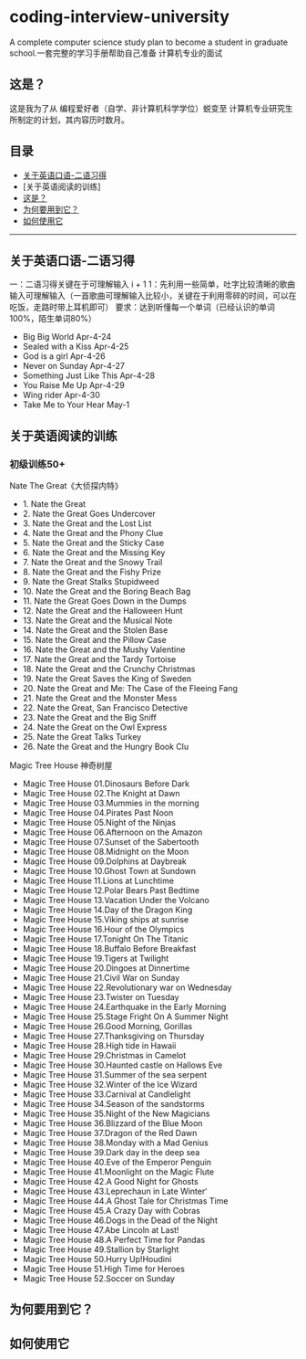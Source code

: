 # coding-interview-university
A complete computer science study plan to become a student in graduate school.一套完整的学习手册帮助自己准备 计算机专业的面试
## 这是？
这是我为了从 编程爱好者（自学、非计算机科学学位）蜕变至 计算机专业研究生所制定的计划，其内容历时数月。
## 目录
- [关于英语口语-二语习得](#关于英语口语-二语习得)
- [关于英语阅读的训练]
- [这是？](#这是)
- [为何要用到它？](#为何要用到它)
- [如何使用它](#如何使用它)












---
## 关于英语口语-二语习得
一：二语习得关键在于可理解输入 i + 1
1：先利用一些简单，吐字比较清晰的歌曲输入可理解输入（一首歌曲可理解输入比较小，关键在于利用零碎的时间，可以在吃饭，走路时带上耳机即可）
要求：达到听懂每一个单词（已经认识的单词100%，陌生单词80%）
- Big Big World Apr-4-24
- Sealed with a Kiss Apr-4-25
- God is a girl Apr-4-26
- Never on Sunday Apr-4-27
- Something Just Like This Apr-4-28
- You Raise Me Up Apr-4-29
- Wing rider Apr-4-30
- Take Me to Your Hear May-1
## 关于英语阅读的训练
### 初级训练50+

Nate The Great《大侦探内特》
- ​1. Nate the Great
- ​2. Nate the Great Goes Undercover
- ​3. Nate the Great and the Lost List
- ​4. Nate the Great and the Phony Clue
- ​5. Nate the Great and the Sticky Case
- ​6. Nate the Great and the Missing Key
- ​7. Nate the Great and the Snowy Trail
- ​8. Nate the Great and the Fishy Prize
- ​9. Nate the Great Stalks Stupidweed
- ​10. Nate the Great and the Boring Beach Bag
- ​11. Nate the Great Goes Down in the Dumps
- ​12. Nate the Great and the Halloween Hunt
- ​13. Nate the Great and the Musical Note
- ​14. Nate the Great and the Stolen Base
- ​15. Nate the Great and the Pillow Case
- ​16. Nate the Great and the Mushy Valentine
- ​17. Nate the Great and the Tardy Tortoise
- ​18. Nate the Great and the Crunchy Christmas
- ​19. Nate the Great Saves the King of Sweden
- ​20. Nate the Great and Me: The Case of the Fleeing Fang
- ​21. Nate the Great and the Monster Mess
- ​22. Nate the Great, San Francisco Detective
- ​23. Nate the Great and the Big Sniff
- ​24. Nate the Great on the Owl Express
- ​25. Nate the Great Talks Turkey
- ​26. Nate the Great and the Hungry Book Clu

Magic Tree House 神奇树屋
- Magic Tree House 01.Dinosaurs Before Dark
- Magic Tree House 02.The Knight at Dawn
- Magic Tree House 03.Mummies in the morning
- Magic Tree House 04.Pirates Past Noon
- Magic Tree House 05.Night of the Ninjas
- Magic Tree House 06.Afternoon on the Amazon
- Magic Tree House 07.Sunset of the Sabertooth
- Magic Tree House 08.Midnight on the Moon
- Magic Tree House 09.Dolphins at Daybreak
- Magic Tree House 10.Ghost Town at Sundown
- Magic Tree House 11.Lions at Lunchtime
- Magic Tree House 12.Polar Bears Past Bedtime
- Magic Tree House 13.Vacation Under the Volcano
- Magic Tree House 14.Day of the Dragon King
- Magic Tree House 15.Viking ships at sunrise
- Magic Tree House 16.Hour of the Olympics
- Magic Tree House 17.Tonight On The Titanic
- Magic Tree House 18.Buffalo Before Breakfast
- Magic Tree House 19.Tigers at Twilight
- Magic Tree House 20.Dingoes at Dinnertime
- Magic Tree House 21.Civil War on Sunday
- Magic Tree House 22.Revolutionary war on Wednesday
- Magic Tree House 23.Twister on Tuesday
- Magic Tree House 24.Earthquake in the Early Morning
- Magic Tree House 25.Stage Fright On A Summer Night
- Magic Tree House 26.Good Morning, Gorillas
- Magic Tree House 27.Thanksgiving on Thursday
- Magic Tree House 28.High tide in Hawaii
- Magic Tree House 29.Christmas in Camelot
- Magic Tree House 30.Haunted castle on Hallows Eve
- Magic Tree House 31.Summer of the sea serpent
- Magic Tree House 32.Winter of the Ice Wizard
- Magic Tree House 33.Carnival at Candlelight
- Magic Tree House 34.Season of the sandstorms
- Magic Tree House 35.Night of the New Magicians
- Magic Tree House 36.Blizzard of the Blue Moon
- Magic Tree House 37.Dragon of the Red Dawn
- Magic Tree House 38.Monday with a Mad Genius
- Magic Tree House 39.Dark day in the deep sea
- Magic Tree House 40.Eve of the Emperor Penguin
- Magic Tree House 41.Moonlight on the Magic Flute
- Magic Tree House 42.A Good Night for Ghosts
- Magic Tree House 43.Leprechaun in Late Winter‘
- Magic Tree House 44.A Ghost Tale for Christmas Time
- Magic Tree House 45.A Crazy Day with Cobras
- Magic Tree House 46.Dogs in the Dead of the Night
- Magic Tree House 47.Abe Lincoln at Last!
- Magic Tree House 48.A Perfect Time for Pandas
- Magic Tree House 49.Stallion by Starlight
- Magic Tree House 50.Hurry Up!Houdini
- Magic Tree House 51.High Time for Heroes
- Magic Tree House 52.Soccer on Sunday






















































































## 为何要用到它？




## 如何使用它
